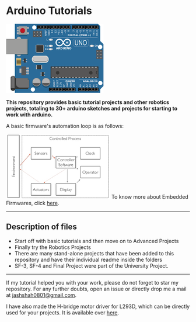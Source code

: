 # Arduino Tutorials

![Arduino](https://github.com/Jash-2000/Arduino-Projects/blob/master/Images/download.png)

**This repository provides basic tutorial projects and other robotics projects, totaling to 30+ arduino sketches and projects for starting to work with arduino.**

A basic firmware's automation loop is as follows:

![Process Control](https://github.com/Jash-2000/Arduino-Projects/blob/master/Images/Control_Process.png)  To know more about Embedded Firmwares, click [here](https://github.com/Jash-2000/Arduino-Projects/blob/master/Embedded.md).

---

## Description of files

  * Start off with basic tutorials and then move on to Advanced Projects
  * Finally try the Robotics Projects
  * There are many stand-alone projects that have been added to this repository and have their individual readme inside the folders
  * SF-3, SF-4 and Final Project were part of the University Project.

---

If my tutorial helped you with your work, please do not forget to star my repository. For any further doubts, open an issue or directly drop me a mail at [jashshah0801@gmail.com](mailto:jashshah0801@gmail.com).

I have also made the H-bridge motor driver for L293D, which can be directly used for your projects. It is available over [here](https://github.com/Jash-2000/L293D-Library-Arduino).
